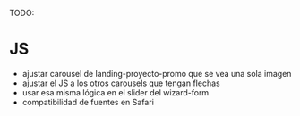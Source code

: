 TODO:

# JS

- ajustar carousel de landing-proyecto-promo que se vea una sola imagen
- ajustar el JS a los otros carousels que tengan flechas
- usar esa misma lógica en el slider del wizard-form
- compatibilidad de fuentes en Safari
